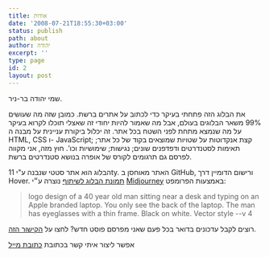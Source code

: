 ```yaml
---
title: אודות
date: '2008-07-21T18:55:30+03:00'
status: publish
path: about
author: יהודה
excerpt: ''
type: page
id: 2
layout: post
---
```

שמי יהודה בר-ניר.

את הבלוג הזה פתחתי בעיקר כדי לכתוב על אתרים ברשת. כמובן שזה מה שעושים 99% משאר הבלוגים בעולם, אבל מה שאמור להיות יחודי זה שאצלי תוכלו לקרוא בעיקר על מה שנמצא מתחת לפני השטח בכל אתר. זה יכלול ביקורת עניינית על מבנה ה HTML, CSS ו- JavaScript; קצת אנקדוטות על שטויות שמוצאים בקוד של כל אתר; תאימות לסטנדרטים ודפדפנים שונים; נגישות; שימושיות וכו’. חוץ מזה, אני מקווה לפרסם גם תרגומים לקורס של אופרה בנושא סטנדרטים ברשת.

הבלוג הוא אתר סטטי שנבנה ע"י 11ty. האתר מאוחסן ב GitHub, ורישום הדומיין דרך Hover. [תמונת הבלוג לשיתוף](/img/2022/12/blog-image.webp) נוצרה ע״י [Midjourney](https://midjourney.com) באמצעות הפרומפט: 
> logo design of a 40 year old man sitting near a desk and typing on an Apple branded laptop. You only see the back of the laptop.
> The man has eyeglasses with a thin frame. Black on white. Vector style --v 4

רוצים לקבל עדכונים בדואר בכל פעם שאני מפרסם פוסט חדש? לחצו על [הקישור הזה](http://feedburner.google.com/fb/a/mailverify?uri=yehudab/blog&loc=en_US).

אפשר ליצור איתי קשר בכתובת [כתובת מייל](to-be-replaced-by-email)
